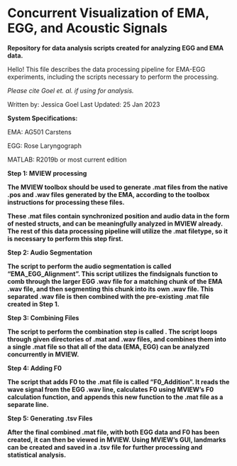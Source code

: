 # Concurrent Visualization of EMA, EGG, and Acoustic Signals
<b> Repository for data analysis scripts created for analyzing EGG and EMA data. </b> <p>
 Hello! This file describes the data processing pipeline for EMA-EGG experiments, including the scripts necessary to perform the processing.

<i> Please cite Goel et. al. if using for analysis. </i>

Written by: Jessica Goel
Last Updated: 25 Jan 2023

  <b> System Specifications: <p> </b>
  EMA: AG501 Carstens <p>
  EGG: Rose Laryngograph <p> 
  MATLAB: R2019b or most current edition <p>

<b> Step 1: MVIEW processing <b>

The MVIEW toolbox should be used to generate .mat files from the native .pos and .wav files generated by the EMA, according to the toolbox instructions for processing these files. 

These .mat files contain synchronized position and audio data in the form of nested structs, and can be meaningfully analyzed in MVIEW already. The rest of this data processing pipeline will utilize the .mat filetype, so it is necessary to perform this step first. 

<b> Step 2: Audio Segmentation <b>

The script to perform the audio segmentation is called “EMA_EGG_Alignment”. This script utilizes the findsignals function to comb through the larger EGG .wav file for a matching chunk of the EMA .wav file, and then segmenting this chunk into its own .wav file. This separated .wav file is then combined with the pre-existing .mat file created in Step 1. 

<b> Step 3: Combining Files <b>

The script to perform the combination step is called . The script loops through given directories of .mat and .wav files, and combines them into a single .mat file so that all of the data (EMA, EGG) can be analyzed concurrently in MVIEW. 

<b> Step 4: Adding F0 <b>

The script that adds F0 to the .mat file is called “F0_Addition”. It reads the wave signal from the EGG .wav line, calculates F0 using MVIEW’s F0 calculation function, and appends this new function to the .mat file as a separate line. 

<b> Step 5: Generating .tsv Files <b>

After the final combined .mat file, with both EGG data and F0 has been created, it can then be viewed in MVIEW. Using MVIEW’s GUI, landmarks can be created and saved in a .tsv file for further processing and statistical analysis. 
